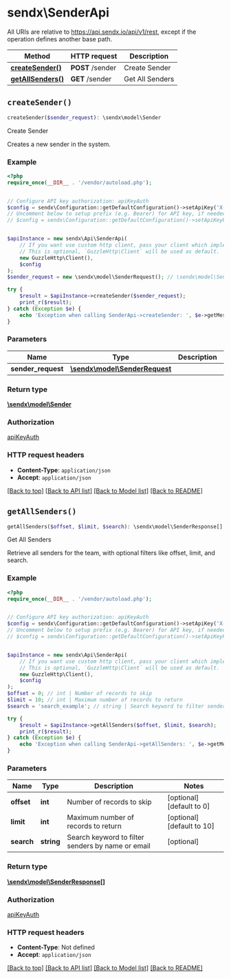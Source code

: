 # sendx\SenderApi

All URIs are relative to https://api.sendx.io/api/v1/rest, except if the operation defines another base path.

| Method | HTTP request | Description |
| ------------- | ------------- | ------------- |
| [**createSender()**](SenderApi.md#createSender) | **POST** /sender | Create Sender |
| [**getAllSenders()**](SenderApi.md#getAllSenders) | **GET** /sender | Get All Senders |


## `createSender()`

```php
createSender($sender_request): \sendx\model\Sender
```

Create Sender

Creates a new sender in the system.

### Example

```php
<?php
require_once(__DIR__ . '/vendor/autoload.php');


// Configure API key authorization: apiKeyAuth
$config = sendx\Configuration::getDefaultConfiguration()->setApiKey('X-Team-ApiKey', 'YOUR_API_KEY');
// Uncomment below to setup prefix (e.g. Bearer) for API key, if needed
// $config = sendx\Configuration::getDefaultConfiguration()->setApiKeyPrefix('X-Team-ApiKey', 'Bearer');


$apiInstance = new sendx\Api\SenderApi(
    // If you want use custom http client, pass your client which implements `GuzzleHttp\ClientInterface`.
    // This is optional, `GuzzleHttp\Client` will be used as default.
    new GuzzleHttp\Client(),
    $config
);
$sender_request = new \sendx\model\SenderRequest(); // \sendx\model\SenderRequest

try {
    $result = $apiInstance->createSender($sender_request);
    print_r($result);
} catch (Exception $e) {
    echo 'Exception when calling SenderApi->createSender: ', $e->getMessage(), PHP_EOL;
}
```

### Parameters

| Name | Type | Description  | Notes |
| ------------- | ------------- | ------------- | ------------- |
| **sender_request** | [**\sendx\model\SenderRequest**](../Model/SenderRequest.md)|  | |

### Return type

[**\sendx\model\Sender**](../Model/Sender.md)

### Authorization

[apiKeyAuth](../../README.md#apiKeyAuth)

### HTTP request headers

- **Content-Type**: `application/json`
- **Accept**: `application/json`

[[Back to top]](#) [[Back to API list]](../../README.md#endpoints)
[[Back to Model list]](../../README.md#models)
[[Back to README]](../../README.md)

## `getAllSenders()`

```php
getAllSenders($offset, $limit, $search): \sendx\model\SenderResponse[]
```

Get All Senders

Retrieve all senders for the team, with optional filters like offset, limit, and search.

### Example

```php
<?php
require_once(__DIR__ . '/vendor/autoload.php');


// Configure API key authorization: apiKeyAuth
$config = sendx\Configuration::getDefaultConfiguration()->setApiKey('X-Team-ApiKey', 'YOUR_API_KEY');
// Uncomment below to setup prefix (e.g. Bearer) for API key, if needed
// $config = sendx\Configuration::getDefaultConfiguration()->setApiKeyPrefix('X-Team-ApiKey', 'Bearer');


$apiInstance = new sendx\Api\SenderApi(
    // If you want use custom http client, pass your client which implements `GuzzleHttp\ClientInterface`.
    // This is optional, `GuzzleHttp\Client` will be used as default.
    new GuzzleHttp\Client(),
    $config
);
$offset = 0; // int | Number of records to skip
$limit = 10; // int | Maximum number of records to return
$search = 'search_example'; // string | Search keyword to filter senders by name or email

try {
    $result = $apiInstance->getAllSenders($offset, $limit, $search);
    print_r($result);
} catch (Exception $e) {
    echo 'Exception when calling SenderApi->getAllSenders: ', $e->getMessage(), PHP_EOL;
}
```

### Parameters

| Name | Type | Description  | Notes |
| ------------- | ------------- | ------------- | ------------- |
| **offset** | **int**| Number of records to skip | [optional] [default to 0] |
| **limit** | **int**| Maximum number of records to return | [optional] [default to 10] |
| **search** | **string**| Search keyword to filter senders by name or email | [optional] |

### Return type

[**\sendx\model\SenderResponse[]**](../Model/SenderResponse.md)

### Authorization

[apiKeyAuth](../../README.md#apiKeyAuth)

### HTTP request headers

- **Content-Type**: Not defined
- **Accept**: `application/json`

[[Back to top]](#) [[Back to API list]](../../README.md#endpoints)
[[Back to Model list]](../../README.md#models)
[[Back to README]](../../README.md)
